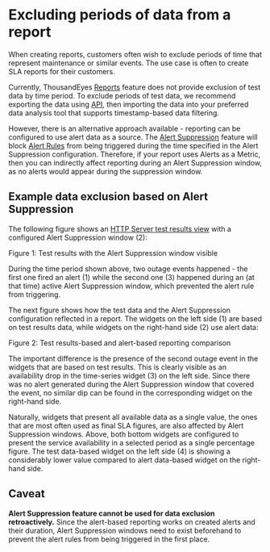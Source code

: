 # Excluding periods of data from a report

When creating reports, customers often wish to exclude periods of time that represent maintenance or similar events. The use case is often to create SLA reports for their customers.

Currently, ThousandEyes [Reports](https://success.thousandeyes.com/PublicArticlePage?articleIdParam=kA0E0000000CmnTKAS_Working-with-Reports) feature does not provide exclusion of test data by time period. To exclude periods of test data, we recommend exporting the data using [API](https://developer.thousandeyes.com/), then importing the data into your preferred data analysis tool that supports timestamp-based data filtering.

However, there is an alternative approach available - reporting can be configured to use alert data as a source. The [Alert Suppression](https://success.thousandeyes.com/PublicArticlePage?articleIdParam=kA0E0000000CmmYKAS_Alert-Suppression-Windows) feature will block [Alert Rules](https://success.thousandeyes.com/PublicArticlePage?articleIdParam=kA044000000CnBqCAK_How-Alerts-work) from being triggered during the time specified in the Alert Suppression configuration. Therefore, if your report uses Alerts as a Metric, then you can indirectly affect reporting during an Alert Suppression window, as no alerts would appear during the suppression window.

## Example data exclusion based on Alert Suppression

The following figure shows an [HTTP Server test results view](https://success.thousandeyes.com/PublicArticlePage?articleIdParam=kA0E0000000CmmvKAC_Using-the-HTTP-Server-view) with a configured Alert Suppression window \(2\):

Figure 1: Test results with the Alert Suppression window visible

 During the time period shown above, two outage events happened - the first one fired an alert \(1\) while the second one \(3\) happened during an \(at that time\) active Alert Suppression window, which prevented the alert rule from triggering.

The next figure shows how the test data and the Alert Suppression configuration reflected in a report. The widgets on the left side \(1\) are based on test results data, while widgets on the right-hand side \(2\) use alert data:

Figure 2: Test results-based and alert-based reporting comparison

The important difference is the presence of the second outage event in the widgets that are based on test results. This is clearly visible as an availability drop in the time-series widget \(3\) on the left side. Since there was no alert generated during the Alert Suppression window that covered the event, no similar dip can be found in the corresponding widget on the right-hand side.

Naturally, widgets that present all available data as a single value, the ones that are most often used as final SLA figures, are also affected by Alert Suppression windows. Above, both bottom widgets are configured to present the service availability in a selected period as a single percentage figure. The test data-based widget on the left side \(4\) is showing a considerably lower value compared to alert data-based widget on the right-hand side.

## Caveat

**Alert Suppression feature cannot be used for data exclusion retroactively.** Since the alert-based reporting works on created alerts and their duration, Alert Suppression windows need to exist beforehand to prevent the alert rules from being triggered in the first place.

